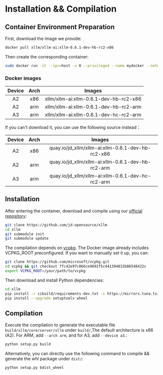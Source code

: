 # Installation && Compilation

## Container Environment Preparation
First, download the image we provide:
```bash
docker pull xllm/xllm-ai:xllm-0.6.1-dev-hb-rc2-x86
```
Then create the corresponding container:
```bash
sudo docker run -it --ipc=host -u 0 --privileged --name mydocker --network=host  --device=/dev/davinci0  --device=/dev/davinci_manager --device=/dev/devmm_svm --device=/dev/hisi_hdc -v /var/queue_schedule:/var/queue_schedule -v /mnt/cfs/9n-das-admin/llm_models:/mnt/cfs/9n-das-admin/llm_models -v /usr/local/Ascend/driver:/usr/local/Ascend/driver -v /usr/local/Ascend/add-ons/:/usr/local/Ascend/add-ons/ -v /usr/local/sbin/npu-smi:/usr/local/sbin/npu-smi -v /usr/local/sbin/:/usr/local/sbin/ -v /var/log/npu/conf/slog/slog.conf:/var/log/npu/conf/slog/slog.conf -v /var/log/npu/slog/:/var/log/npu/slog -v /export/home:/export/home -w /export/home -v ~/.ssh:/root/.ssh  -v /var/log/npu/profiling/:/var/log/npu/profiling -v /var/log/npu/dump/:/var/log/npu/dump -v /home/:/home/  -v /runtime/:/runtime/ -v /etc/hccn.conf:/etc/hccn.conf xllm/xllm-ai:xllm-0.6.1-dev-hb-rc2-x86
```

### Docker images

| Device    |    Arch     |   Images      |
|:---------:|:-----------:|:-------------:|
| A2        |     x86     | xllm/xllm-ai:xllm-0.6.1-dev-hb-rc2-x86 | 
| A2        |     arm     | xllm/xllm-ai:xllm-0.6.1-dev-hb-rc2-arm |
| A3        |     arm     | xllm/xllm-ai:xllm-0.6.1-dev-hc-rc2-arm |

If you can't download it, you can use the following source instead：

| Device    |    Arch     |   Images      |
|:---------:|:-----------:|:-------------:|
| A2        |     x86     | quay.io/jd_xllm/xllm-ai:xllm-0.6.1-dev-hb-rc2-x86 |
| A2        |     arm     | quay.io/jd_xllm/xllm-ai:xllm-0.6.1-dev-hb-rc2-arm |
| A3        |     arm     | quay.io/jd_xllm/xllm-ai:xllm-0.6.1-dev-hc-rc2-arm |

## Installation
After entering the container, download and compile using our [official repository](https://github.com/jd-opensource/xllm):
```bash
git clone https://github.com/jd-opensource/xllm
cd xllm
git submodule init
git submodule update
```
The compilation depends on [vcpkg](https://github.com/microsoft/vcpkg). The Docker image already includes VCPKG_ROOT preconfigured. If you want to manually set it up, you can:
```bash
git clone https://github.com/microsoft/vcpkg.git
cd vcpkg && git checkout ffc42e97c866ce9692f5c441394832b86548422c
export VCPKG_ROOT=/your/path/to/vcpkg
```
Then download and install Python dependencies:
```bash
cd xllm
pip install -r cibuild/requirements-dev.txt -i https://mirrors.tuna.tsinghua.edu.cn/pypi/web/simple
pip install --upgrade setuptools wheel
```

## Compilation
Execute the compilation to generate the executable file `build/xllm/core/server/xllm` under `build/`,The default architecture is x86 (A2). For ARM, add `--arch arm`, and for A3, add `--device a3`.:
```bash
python setup.py build
```
Alternatively, you can directly use the following command to compile && generate the whl package under `dist/`:
```bash
python setup.py bdist_wheel
```
